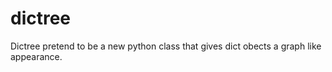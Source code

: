 # dictree
Dictree pretend to be a new python class that gives dict obects a graph like appearance. 
